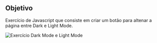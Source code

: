 ## Objetivo

Exercício de Javascript que consiste em criar um botão para altenar a página entre Dark e Light Mode.

![Exercício Dark Mode e Light Mode](./dark-mode-exercicio.gif)
